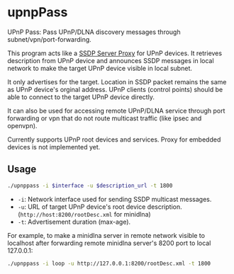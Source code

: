 # upnpPass

UPnP Pass: Pass UPnP/DLNA discovery messages through subnet/vpn/port-forwarding.

This program acts like a [SSDP Server Proxy](https://datatracker.ietf.org/doc/html/draft-cai-ssdp-v1-01#section-7.2) for UPnP devices. It retrieves description from UPnP device and announces SSDP messages in local network to make the target UPnP device visible in local subnet.

It only advertises for the target. Location in SSDP packet remains the same as UPnP device's orginal address. UPnP clients (control points) should be able to connect to the target UPnP device directly.

It can also be used for accessing remote UPnP/DLNA service through port forwarding or vpn that do not route multicast traffic (like ipsec and openvpn).

Currently supports UPnP root devices and services. Proxy for embedded devices is not implemented yet.

## Usage

```bash
./upnppass -i $interface -u $description_url -t 1800
```

- `-i`: Network interface used for sending SSDP multicast messages.
- `-u`: URL of target UPnP device's root device description. (`http://host:8200/rootDesc.xml` for minidlna)
- `-t`: Advertisement duration (max-age).

For example, to make a minidlna server in remote network visible to localhost after forwarding remote minidlna server's 8200 port to local 127.0.0.1:

```bash
./upnppass -i loop -u http://127.0.0.1:8200/rootDesc.xml -t 1800
```
